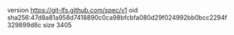 version https://git-lfs.github.com/spec/v1
oid sha256:47d8a81a958d7418890c0ca98bfcbfa080d29f024992bb0bcc2294f329899d8c
size 3405
